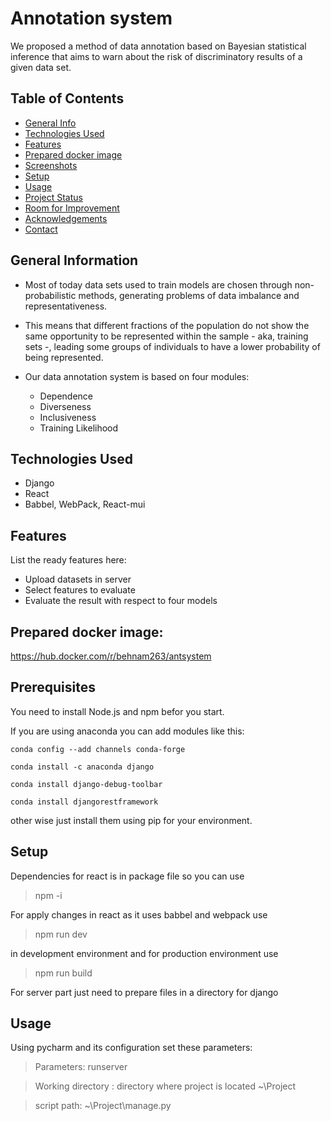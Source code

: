 # Annotation system
We proposed a method of data annotation based on
Bayesian statistical inference that aims to warn about the risk of
discriminatory results of a given data set.
## Table of Contents
* [General Info](#general-information)
* [Technologies Used](#technologies-used)
* [Features](#features)
* [Prepared docker image](#Prepared-docker-image)
* [Screenshots](#screenshots)
* [Setup](#setup)
* [Usage](#usage)
* [Project Status](#project-status)
* [Room for Improvement](#room-for-improvement)
* [Acknowledgements](#acknowledgements)
* [Contact](#contact)
<!-- * [License](#license) -->


## General Information
- Most of today data sets used to train models are chosen through
non-probabilistic methods, generating problems of data imbalance
and representativeness.

- This means that different fractions
of the population do not show the same opportunity to be represented
within the sample - aka, training sets -, leading some groups
of individuals to have a lower probability of being represented.

- Our data annotation system is based on four modules:
    - Dependence
    - Diverseness
    - Inclusiveness
    - Training Likelihood
<!-- You don't have to answer all the questions - just the ones relevant to your project. -->


## Technologies Used
- Django
- React
- Babbel, WebPack, React-mui


## Features
List the ready features here:
- Upload datasets in server
- Select features to evaluate
- Evaluate the result with respect to four models

## Prepared docker image:
https://hub.docker.com/r/behnam263/antsystem


## Prerequisites 
You need to install Node.js and npm befor you start.

If you are using anaconda you can add modules like this:

    conda config --add channels conda-forge

    conda install -c anaconda django

    conda install django-debug-toolbar

    conda install djangorestframework

other wise just install them using pip for your environment.

## Setup
Dependencies for react is in package file so you can use 
> npm -i

For apply changes in react as it uses babbel and webpack use
> npm run dev

in development environment and for production environment use 
> npm run build

For server part just need to prepare files in a directory for django

## Usage
Using pycharm and its configuration set these parameters:
> Parameters: runserver

> Working directory : directory where project is located ~\Project

> script path: ~\Project\manage.py


